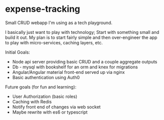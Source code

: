# expense-tracking
Small CRUD webapp I'm using as a tech playground.

I basically just want to play with technology; Start with something small and build it out.
My plan is to start fairly simple and then over-engineer the app to play with
micro-services, caching layers, etc.

Initial Goals:
+ Node api server providing basic CRUD and a couple aggregate outputs
+ Db - mysql with bookshelf for an orm and knex for migrations
+ Angular/Angular material front-end served up via nginx
+ Basic authentication using Auth0

Future goals (for fun and learning):
+ User Authorization (basic roles)
+ Caching with Redis
+ Notify front end of changes via web socket
+ Maybe rewrite with es6 or typescript

